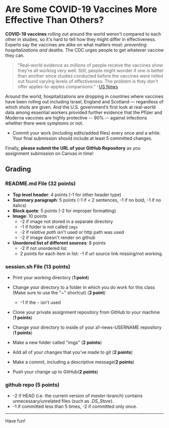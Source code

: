 # Are Some COVID-19 Vaccines More Effective Than Others?

**COVID-19 vaccines** rolling out around the world weren't compared to each other in studies, so it's hard to tell how they might differ in effectiveness. Experts say the vaccines are alike on what matters most: _preventing hospitalizations and deaths._ The CDC urges people to get whatever vaccine they can.

> "Real-world evidence as millions of people receive the vaccines show they're all working very well. Still, people might wonder if one is better than another since studies conducted before the vaccines were rolled out found varying levels of effectiveness. The problem is they don't offer apples-to-apples comparisons." -[US News](https://www.usnews.com/news/health-news/articles/2021-04-08/are-some-covid-19-vaccines-more-effective-than-others)

Around the world, hospitalizations are dropping in countries where vaccines have been rolling out including Israel, England and Scotland — regardless of which shots are given. And the U.S. government’s first look at real-world data among essential workers provided further evidence that the Pfizer and Moderna vaccines are highly protective -- 90% -- against infections whether there were symptoms or not.



* Commit your work (including edits/added files) every once and a
  while.  Your final submission should include at least 5 committed
  changes. 



Finally, **please submit the URL of your GitHub Repository** as you
assignment submission on Canvas in time!


## Grading


### README.md File (**32 points**)

- **Top level header**: 4 points (-1 for other header type)
- **Summary paragraph**: 5 points (-1 if < 2 sentences, -1 if no bold, -1 if no italics)
- **Block quote**: 5 points (-2 for improper formatting)
- **Image**: 10 points
    - -2 if image not stored in a separate directory
    - -1 if folder is not called `imgs`
    - -2 if _relative path_ isn't used or http path was used
    - -2 if image doesn't render on github
- **Unordered list of different sources**: 8 points 
    - -2 if not unordered list
	- 2 points for each item in list: -1 if url source link
      missing/not working.


### session.sh File (**13 points**)

- Print your working directory (**1 point**)

- Change your directory to a folder in which you do work for this class (Make sure to use the "~" shortcut) (**2 point**)
    - -1 if the `~` isn't used

- Clone your private assignment repository from GitHub to your machine (**1 points**)

- Change your directory to inside of your a1-news-USERNAME repository (**1 points**)

- Make a new folder called "imgs" (**2 points**)

- Add all of your changes that you've made to git (**2 points**)

- Make a commit, including a descriptive message(**2 points**)

- Push your change up to GitHub(**2 points**)


### github repo (**5 points**)

- -2 if HEAD (i.e. the current version of _master_-branch) contains
   unnecessary/unrelated files (such as _.DS\_Store_).
- -1 if committed less than 5 times, -2 if committed only once.

---

Have fun!
